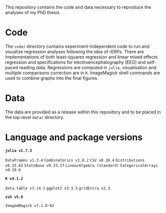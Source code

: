 This repository contains the code and data necessary to reproduce the analyses of my PhD thesis.

# Code

The ```code/``` directory contains experiment-independent code to run and visualize regression analyses following the idea of rERPs. There are implementations of both least-squares regression and linear mixed effects regression and specifications for electroencephalography (EEG) and self-paced reading data.
Regressions are computed in ```julia```, visualisation and multiple comparisons correction are in ```R```. ImageMagick shell commands are used to combine graphs into the final figures.

# Data

The data are provided as a release within this repository and to be placed in the top-level ```data/``` directory.

# Language and package versions

**```julia v1.7.3```**

```DataFrames v1.3.4```
```Combinatorics v1.0.2```
```CSV v0.10.4```
```Distributions v0.25.62```
```StatsBase v0.33.17```
```LinearAlgebra (standard)```
```CategoricalArrays v0.10.6```

**```R v4.1.2```**

```data.table v1.14.2```
```ggplot2 v3.3.5```
```gridExtra v2.3```

**```zsh v5.8```**

```ImagemMagick v7.1.0-62```

